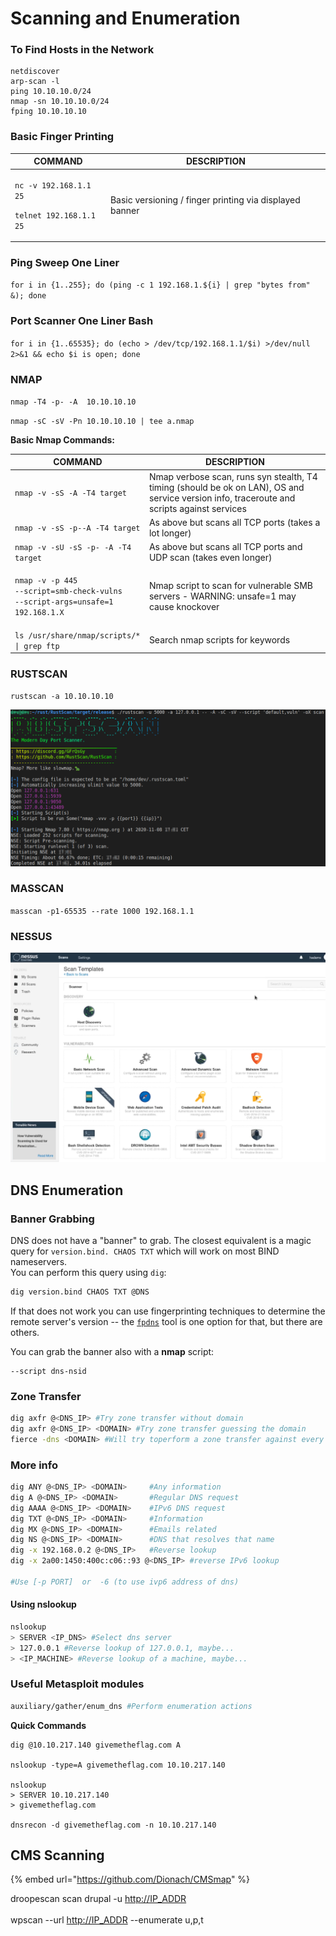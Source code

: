 # Scanning and Enumeration

### To Find Hosts in the Network

```
netdiscover
arp-scan -l
ping 10.10.10.0/24
nmap -sn 10.10.10.0/24
fping 10.10.10.10
```

### **Basic Finger Printing**

| COMMAND                                                                           | DESCRIPTION                                             |
| --------------------------------------------------------------------------------- | ------------------------------------------------------- |
| <p><code>nc -v 192.168.1.1 25</code></p><p><code>telnet 192.168.1.1 25</code></p> | Basic versioning / finger printing via displayed banner |

### Ping Sweep One Liner

`for i in {1..255}; do (ping -c 1 192.168.1.${i} | grep "bytes from" &); done`

### Port Scanner One Liner Bash

`for i in {1..65535}; do (echo > /dev/tcp/192.168.1.1/$i) >/dev/null 2>&1 && echo $i is open; done`

### NMAP

`nmap -T4 -p- -A  10.10.10.10`

`nmap -sC -sV -Pn 10.10.10.10 | tee a.nmap`

**Basic Nmap Commands:**

| COMMAND                                                                                                        | DESCRIPTION                                                                                                                                |
| -------------------------------------------------------------------------------------------------------------- | ------------------------------------------------------------------------------------------------------------------------------------------ |
| `nmap -v -sS -A -T4 target`                                                                                    | Nmap verbose scan, runs syn stealth, T4 timing (should be ok on LAN), OS and service version info, traceroute and scripts against services |
| `nmap -v -sS -p--A -T4 target`                                                                                 | As above but scans all TCP ports (takes a lot longer)                                                                                      |
| `nmap -v -sU -sS -p- -A -T4 target`                                                                            | As above but scans all TCP ports and UDP scan (takes even longer)                                                                          |
| <p><code>nmap -v -p 445 --script=smb-check-vulns</code><br><code>--script-args=unsafe=1 192.168.1.X</code></p> | Nmap script to scan for vulnerable SMB servers - WARNING: unsafe=1 may cause knockover                                                     |
| `ls /usr/share/nmap/scripts/* \| grep ftp`                                                                     | Search nmap scripts for keywords                                                                                                           |

### RUSTSCAN

`rustscan -a 10.10.10.10`

![](<../.gitbook/assets/image (44).png>)

### MASSCAN

`masscan -p1-65535 --rate 1000 192.168.1.1`&#x20;

### **NESSUS**

![](../.gitbook/assets/image.png)

## DNS Enumeration

### **Banner Grabbing**

DNS does not have a "banner" to grab. The closest equivalent is a magic query for `version.bind. CHAOS TXT` which will work on most BIND nameservers.\
You can perform this query using `dig`:

```bash
dig version.bind CHAOS TXT @DNS
```

If that does not work you can use fingerprinting techniques to determine the remote server's version -- the [`fpdns`](https://github.com/kirei/fpdns) tool is one option for that, but there are others.

You can grab the banner also with a **nmap** script:

```
--script dns-nsid
```

### **Zone Transfer**

```bash
dig axfr @<DNS_IP> #Try zone transfer without domain
dig axfr @<DNS_IP> <DOMAIN> #Try zone transfer guessing the domain
fierce -dns <DOMAIN> #Will try toperform a zone transfer against every authoritative name server and if this doesn'twork, will launch a dictionary attack
```

### More info

```bash
dig ANY @<DNS_IP> <DOMAIN>     #Any information
dig A @<DNS_IP> <DOMAIN>       #Regular DNS request
dig AAAA @<DNS_IP> <DOMAIN>    #IPv6 DNS request
dig TXT @<DNS_IP> <DOMAIN>     #Information
dig MX @<DNS_IP> <DOMAIN>      #Emails related
dig NS @<DNS_IP> <DOMAIN>      #DNS that resolves that name
dig -x 192.168.0.2 @<DNS_IP>   #Reverse lookup
dig -x 2a00:1450:400c:c06::93 @<DNS_IP> #reverse IPv6 lookup

#Use [-p PORT]  or  -6 (to use ivp6 address of dns)
```

#### Using nslookup

```bash
nslookup
> SERVER <IP_DNS> #Select dns server
> 127.0.0.1 #Reverse lookup of 127.0.0.1, maybe...
> <IP_MACHINE> #Reverse lookup of a machine, maybe...
```

### Useful Metasploit modules

```bash
auxiliary/gather/enum_dns #Perform enumeration actions
```

**Quick Commands**

```
dig @10.10.217.140 givemetheflag.com A

nslookup -type=A givemetheflag.com 10.10.217.140

nslookup
> SERVER 10.10.217.140
> givemetheflag.com

dnsrecon -d givemetheflag.com -n 10.10.217.140
```

## CMS Scanning

{% embed url="https://github.com/Dionach/CMSmap" %}

droopescan scan drupal -u [http://IP\_ADDR](http://ip\_addr)\
\
wpscan --url [http://IP\_ADDR](http://ip\_addr) --enumerate u,p,t



